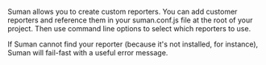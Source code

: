 Suman allows you to create custom reporters. You can add customer reporters and reference them in your suman.conf.js file at the root
of your project. Then use command line options to select which reporters to use.

If Suman cannot find your reporter (because it's not installed, for instance), Suman will fail-fast with a useful error message.